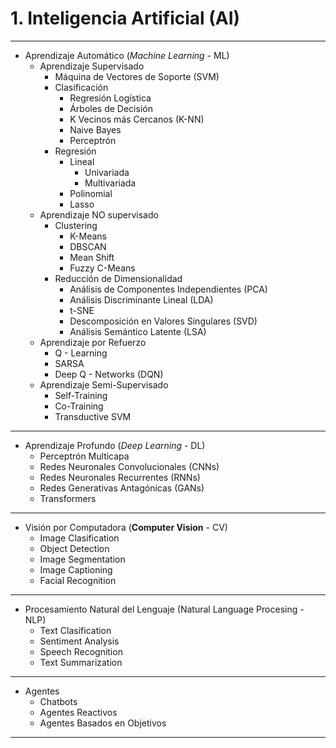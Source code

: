 # 1.  Inteligencia Artificial (AI)
--- 
- Aprendizaje Automático (*Machine Learning* - ML)
	- Aprendizaje Supervisado
		- Máquina de Vectores de Soporte (SVM)
		- Clasificación
			-  Regresión Logística
			-  Árboles de Decisión
			-  K Vecinos más Cercanos (K-NN)
			-  Naive Bayes
			-  Perceptrón
		- Regresión
			- Lineal
				- Univariada
				- Multivariada
			- Polinomial
			- Lasso
	- Aprendizaje NO supervisado
		- Clustering
			- K-Means
			- DBSCAN
			- Mean Shift
			- Fuzzy C-Means
		- Reducción de Dimensionalidad
			-  Análisis de Componentes Independientes (PCA)
			-  Análisis Discriminante Lineal (LDA)
			-  t-SNE
			-  Descomposición en Valores Singulares (SVD)
			-  Análisis Semántico Latente (LSA)
	-  Aprendizaje por Refuerzo
		-  Q - Learning
		-  SARSA
		-  Deep Q - Networks (DQN)
	- Aprendizaje Semi-Supervisado
		-  Self-Training
		-  Co-Training
		-  Transductive SVM
---
- Aprendizaje Profundo (*Deep Learning* - DL)
	-  Perceptrón Multicapa 
	-  Redes Neuronales Convolucionales (CNNs)
	-  Redes Neuronales Recurrentes (RNNs)
	-  Redes Generativas Antagónicas (GANs)
	-  Transformers
---
- Visión por Computadora (**Computer Vision** - CV)
	- Image Clasification
	- Object Detection
	- Image Segmentation
	- Image Captioning
	- Facial Recognition
---
- Procesamiento Natural del Lenguaje (Natural Language Procesing - NLP)
	- Text Clasification
	- Sentiment Analysis
	- Speech Recognition
	- Text Summarization
---
- Agentes 
	- Chatbots
	- Agentes Reactivos
	- Agentes Basados en Objetivos
---
